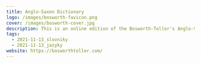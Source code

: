 ```yaml
---
title: Anglo-Saxon Dictionary
logo: /images/bosworth-favicon.png
cover: /images/bosworth-cover.jpg
description: This is an online edition of the Bosworth-Toller's Anglo-Saxon Dictionary, or a dictionary of "Old English".
tags:
  - 2021-11-13_slovniky
  - 2021-11-13_jazyky
website: https://bosworthtoller.com/
---
```

